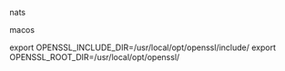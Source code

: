 nats

macos

export OPENSSL_INCLUDE_DIR=/usr/local/opt/openssl/include/
export OPENSSL_ROOT_DIR=/usr/local/opt/openssl/
